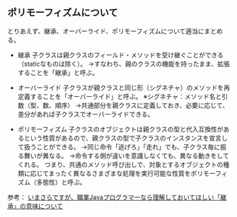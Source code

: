 ## ポリモーフィズムについて

とりあえず、継承、オーバーライド、ポリモーフィズムについて適当にまとめる。
* 継承
子クラスは親クラスのフィールド・メソッドを受け継ぐことができる（staticなものは除く）。
→すなわち、親のクラスの機能を持ったまま、拡張することを「継承」と呼ぶ。

 * オーバーライド
子クラスが親クラスと同じ形（シグネチャ）のメソッドを再定義することを「オーバーライド」と呼ぶ。
※シグネチャ：メソッド名と引数（型、数、順序）
→共通部分を親クラスに定義しておき、必要に応じて、差分があれば子クラスでオーバーライドできる。

* ポリモーフィズム
子クラスのオブジェクトは親クラスの型と代入互換性があるという性質があるので、親クラスの型で子クラスのインスタンスを宣言して扱うことができる。
→同じ命令「逃げろ」「走れ」でも、子クラス毎に振る舞いが異なる。
→命令する側が違いを意識しなくても、異なる動きをしてくれる。
つまり、共通のメソッド呼び出しで、対象とするオブジェクトの種類に応じてまったく異なるさまざまな処理を実行可能な性質をポリモーフィズム（多態性）と呼ぶ。

参考： [いまさらですが、職業Javaプログラマーなら理解しておいてほしい「継承」の意味について](http://d.hatena.ne.jp/ryoasai/20110623/1308841453)
